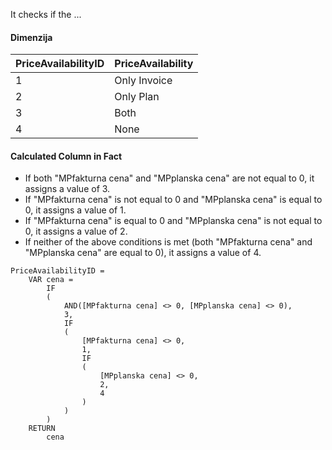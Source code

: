 It checks if the ...

#### Dimenzija

| **PriceAvailabilityID** | **PriceAvailability** |
|:---|:---|
| 1 | Only Invoice |
| 2 | Only Plan |
| 3 | Both |
| 4 | None |


#### Calculated Column in Fact
- If both "MPfakturna cena" and "MPplanska cena" are not equal to 0, it assigns a value of 3.
- If "MPfakturna cena" is not equal to 0 and "MPplanska cena" is equal to 0, it assigns a value of 1.
- If "MPfakturna cena" is equal to 0 and "MPplanska cena" is not equal to 0, it assigns a value of 2.
- If neither of the above conditions is met (both "MPfakturna cena" and "MPplanska cena" are equal to 0), it assigns a value of 4.

```dax
PriceAvailabilityID =
    VAR cena =
        IF
        (
            AND([MPfakturna cena] <> 0, [MPplanska cena] <> 0),
            3,
            IF
            (
                [MPfakturna cena] <> 0,
                1,
                IF
                (
                    [MPplanska cena] <> 0,
                    2,
                    4
                )
            )
        )
    RETURN
        cena
```

